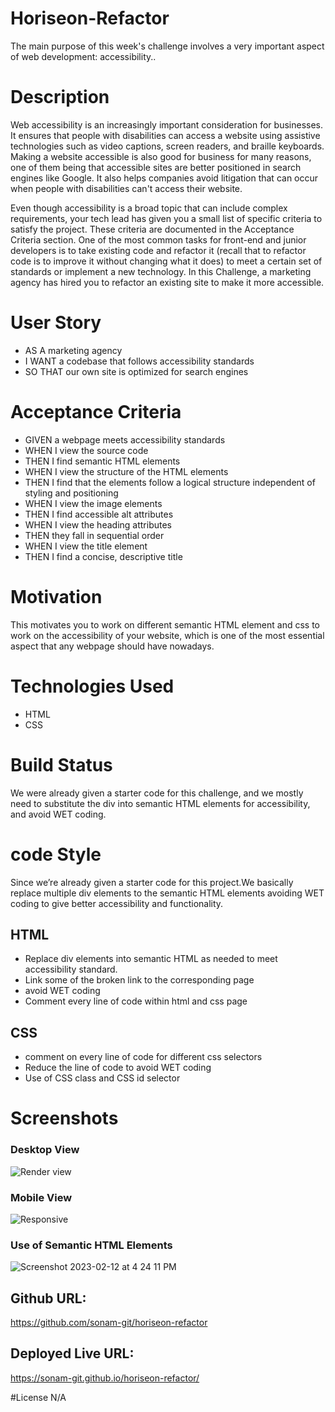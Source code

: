 # Horiseon-Refactor
The main purpose of this week's challenge involves a very important aspect of web development: accessibility..

# Description
Web accessibility is an increasingly important consideration for businesses. It ensures that people with disabilities 
can access a website using assistive technologies such as video captions, screen readers, and braille keyboards. Making 
a website accessible is also good for business for many reasons, one of them being that accessible sites are better positioned
in search engines like Google. It also helps companies avoid litigation that can occur when people with disabilities can't access
their website.

Even though accessibility is a broad topic that can include complex requirements, your tech lead has given you a small list of 
specific criteria to satisfy the project. These criteria are documented in the Acceptance Criteria section.
One of the most common tasks for front-end and junior developers is to take existing code and refactor it 
(recall that to refactor code is to improve it without changing what it does) to meet a certain set of standards 
or implement a new technology. In this Challenge, a marketing agency has hired you to refactor an existing site to 
make it more accessible.
# User Story
* AS A marketing agency
* I WANT a codebase that follows accessibility standards
* SO THAT our own site is optimized for search engines
# Acceptance Criteria
* GIVEN a webpage meets accessibility standards
* WHEN I view the source code
* THEN I find semantic HTML elements
* WHEN I view the structure of the HTML elements
* THEN I find that the elements follow a logical structure independent of styling and positioning
* WHEN I view the image elements
* THEN I find accessible alt attributes
* WHEN I view the heading attributes
* THEN they fall in sequential order
* WHEN I view the title element
* THEN I find a concise, descriptive title
# Motivation
This motivates you to work on different semantic HTML element and css to work on the accessibility of your website, 
which is one of the most essential aspect that any webpage should have nowadays.

# Technologies Used
* HTML
* CSS

# Build Status
We were already given a starter code for this challenge, and we mostly need to substitute the div into semantic HTML elements for accessibility, and avoid WET coding.

# code Style
Since we’re already given a starter code for this project.We basically replace multiple div elements to the semantic HTML elements avoiding WET coding to give better 
accessibility and functionality.

## HTML
* Replace div elements into semantic HTML as needed to meet accessibility standard.
* Link some of the broken link to the corresponding page
* avoid WET coding
* Comment every line of code within html and css page 
## CSS
* comment on every line of code for different css selectors
* Reduce the line of code to avoid WET coding
* Use of CSS class and CSS id selector
# Screenshots
### Desktop View
![Render view](https://user-images.githubusercontent.com/89502092/221284427-8d6a2a62-4ae1-456a-bf3f-0c91cea8bd6a.png)
### Mobile View
![Responsive](https://user-images.githubusercontent.com/89502092/221284491-9710dbca-98c0-4f2a-b1d4-71cd3555f762.png)
### Use of Semantic HTML Elements
![Screenshot 2023-02-12 at 4 24 11 PM](https://user-images.githubusercontent.com/89502092/221284919-15546012-9b5a-4b2e-a496-445fe673adaf.png)



## Github URL:
https://github.com/sonam-git/horiseon-refactor

## Deployed Live URL:
https://sonam-git.github.io/horiseon-refactor/

#License
N/A
